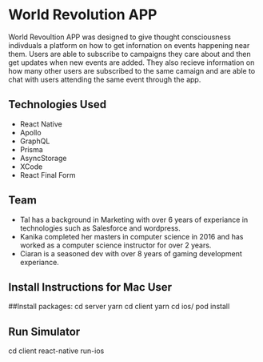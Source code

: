 # World Revolution APP
World Revoultion APP was designed to give thought consciousness indivduals a platform on how to get infornation on events happening near them.
Users are able to subscribe to campaigns they care about and then get updates when new events are added. They also recieve information on how many other users are subscribed to the same camaign and are able to chat with users attending the same event through the app.


## Technologies Used
- React Native
- Apollo
- GraphQL
- Prisma
- AsyncStorage
- XCode
- React Final Form


## Team
- Tal has a background in Marketing with over 6 years of experiance in technologies such as Salesforce and wordpress.
- Kanika completed her masters in computer science in 2016 and has worked as a computer science instructor for over 2 years.
- Ciaran is a seasoned dev with over 8 years of gaming development experiance.

## Install Instructions for Mac User

##Install packages:
cd server
yarn
cd client
yarn
cd ios/
pod install

## Run Simulator
cd client
react-native run-ios
